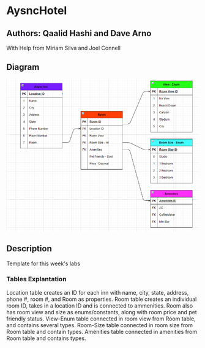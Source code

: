 # AysncHotel
## Authors: Qaalid Hashi and Dave Arno
With Help from Miriam Silva and Joel Connell
## Diagram
![](lab11.png)
## Description
Template for this week's labs
### Tables Explantation
Location table creates an ID for each inn with name, city, state, address, phone #, room #, and Room as properties.
Room table creates an individual room ID, takes in a location ID and is connected to ammenities. Room also has room view and size as enums/constants, along with room price and pet friendly status.
View-Enum table connected in room view from Room table, and contains several types.
Room-Size table connected in room size from Room table and contain types.
Amenities table connected in amenities from Room table and contains types.